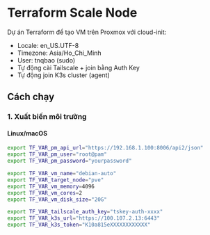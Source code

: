 # Terraform Scale Node

Dự án Terraform để tạo VM trên Proxmox với cloud-init:
- Locale: en_US.UTF-8
- Timezone: Asia/Ho_Chi_Minh
- User: tnqbao (sudo)
- Tự động cài Tailscale + join bằng Auth Key
- Tự động join K3s cluster (agent)

## Cách chạy

### 1. Xuất biến môi trường

#### Linux/macOS
```bash
export TF_VAR_pm_api_url="https://192.168.1.100:8006/api2/json"
export TF_VAR_pm_user="root@pam"
export TF_VAR_pm_password="yourpassword"

export TF_VAR_vm_name="debian-auto"
export TF_VAR_target_node="pve"
export TF_VAR_vm_memory=4096
export TF_VAR_vm_cores=2
export TF_VAR_vm_disk_size="20G"

export TF_VAR_tailscale_auth_key="tskey-auth-xxxx"
export TF_VAR_k3s_url="https://100.107.2.13:6443"
export TF_VAR_k3s_token="K10a815eXXXXXXXXXXXX"
